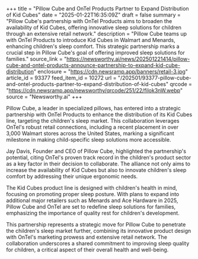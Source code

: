 +++
title = "Pillow Cube and OnTel Products Partner to Expand Distribution of Kid Cubes"
date = "2025-01-22T16:35:09Z"
draft = false
summary = "Pillow Cube's partnership with OnTel Products aims to broaden the availability of Kid Cubes, offering innovative sleep solutions for children through an extensive retail network."
description = "Pillow Cube teams up with OnTel Products to introduce Kid Cubes in Walmart and Menards, enhancing children's sleep comfort. This strategic partnership marks a crucial step in Pillow Cube's goal of offering improved sleep solutions for families."
source_link = "https://newsworthy.ai/news/202501221414/pillow-cube-and-ontel-products-announce-partnership-to-expand-kid-cube-distribution"
enclosure = "https://cdn.newsramp.app/banners/retail-3.jpg"
article_id = 93377
feed_item_id = 10272
url = "/202501/93377-pillow-cube-and-ontel-products-partner-to-expand-distribution-of-kid-cubes"
qrcode = "https://cdn.newsramp.app/newsworthy/qrcode/251/22/filok3nW.webp"
source = "Newsworthy.ai"
+++

<p>Pillow Cube, a leader in specialized pillows, has entered into a strategic partnership with OnTel Products to enhance the distribution of its Kid Cubes line, targeting the children's sleep market. This collaboration leverages OnTel's robust retail connections, including a recent placement in over 3,000 Walmart stores across the United States, marking a significant milestone in making child-specific sleep solutions more accessible.</p><p>Jay Davis, Founder and CEO of Pillow Cube, highlighted the partnership's potential, citing OnTel's proven track record in the children's product sector as a key factor in their decision to collaborate. The alliance not only aims to increase the availability of Kid Cubes but also to innovate children's sleep comfort by addressing their unique ergonomic needs.</p><p>The Kid Cubes product line is designed with children's health in mind, focusing on promoting proper sleep posture. With plans to expand into additional major retailers such as Menards and Ace Hardware in 2025, Pillow Cube and OnTel are set to redefine sleep solutions for families, emphasizing the importance of quality rest for children's development.</p><p>This partnership represents a strategic move for Pillow Cube to penetrate the children's sleep market further, combining its innovative product design with OnTel's marketing prowess and extensive retail network. The collaboration underscores a shared commitment to improving sleep quality for children, a critical aspect of their overall health and well-being.</p>